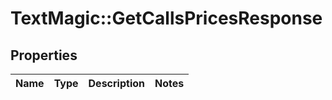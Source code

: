 # TextMagic::GetCallsPricesResponse

## Properties
Name | Type | Description | Notes
------------ | ------------- | ------------- | -------------



